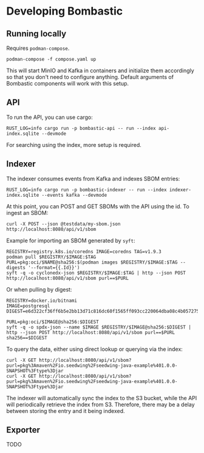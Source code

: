 # Developing Bombastic

## Running locally

Requires `podman-compose`.

```shell
podman-compose -f compose.yaml up
```

This will start MinIO and Kafka in containers and initialize them accordingly so that you don't need to configure anything. Default arguments of Bombastic components will work with this setup.

## API

To run the API, you can use cargo:

```shell
RUST_LOG=info cargo run -p bombastic-api -- run --index api-index.sqlite --devmode
```

For searching using the index, more setup is required.

## Indexer

The indexer consumes events from Kafka and indexes SBOM entries:

```shell
RUST_LOG=info cargo run -p bombastic-indexer -- run --index indexer-index.sqlite --events kafka --devmode
```

At this point, you can POST and GET SBOMs with the API using the id. To ingest an SBOM:

```shell
curl -X POST --json @testdata/my-sbom.json http://localhost:8080/api/v1/sbom
```

Example for importing an SBOM generated by `syft`:

```shell
REGISTRY=registry.k8s.io/coredns IMAGE=coredns TAG=v1.9.3
podman pull $REGISTRY/$IMAGE:$TAG
PURL=pkg:oci/$NAME@sha256:$(podman images $REGISTRY/$IMAGE:$TAG --digests '--format={{.Id}}')
syft -q -o cyclonedx-json $REGISTRY/$IMAGE:$TAG | http --json POST http://localhost:8080/api/v1/sbom purl==$PURL
```

Or when pulling by digest:

```shell
REGISTRY=docker.io/bitnami
IMAGE=postgresql
DIGEST=e6d322cf36ff6b5e2bb13d71c816dc60f1565ff093cc220064dba08c4b057275

PURL=pkg:oci/$IMAGE@sha256:$DIGEST
syft -q -o spdx-json --name $IMAGE $REGISTRY/$IMAGE@sha256:$DIGEST | http --json POST http://localhost:8080/api/v1/sbom purl==$PURL sha256==$DIGEST
```

To query the data, either using direct lookup or querying via the index:

```shell
curl -X GET http://localhost:8080/api/v1/sbom?purl=pkg%3Amaven%2Fio.seedwing%2Fseedwing-java-example%401.0.0-SNAPSHOT%3Ftype%3Djar
curl -X GET http://localhost:8080/api/v1/sbom?purl=pkg%3Amaven%2Fio.seedwing%2Fseedwing-java-example%401.0.0-SNAPSHOT%3Ftype%3Djar
```

The indexer will automatically sync the index to the S3 bucket, while the API will periodically retrieve the index from S3. Therefore, there may be a delay between storing the entry and it being indexed.

## Exporter

TODO
